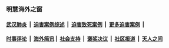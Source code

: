 
### 明慧海外之窗

####  [武汉肺炎](indexes/365.md?t=04111400) &nbsp;|&nbsp;  [迫害案例综述](indexes/328.md?t=04111400) &nbsp;|&nbsp; [迫害致死案例](indexes/277.md?t=04111400)  &nbsp;|&nbsp; [更多迫害案例](indexes/81.md?t=04111400)  &nbsp;|&nbsp; 
####  [时事评论](indexes/19.md?t=04111400) &nbsp;|&nbsp; [海外简讯](indexes/245.md?t=04111400)&nbsp;|&nbsp;  [社会支持](indexes/140.md?t=04111400) &nbsp;|&nbsp; [褒奖决议](indexes/282.md?t=04111400) &nbsp;|&nbsp; [社区报道](indexes/91.md?t=04111400)  &nbsp;|&nbsp; [天人之间](indexes/78.md?t=04111400) 

